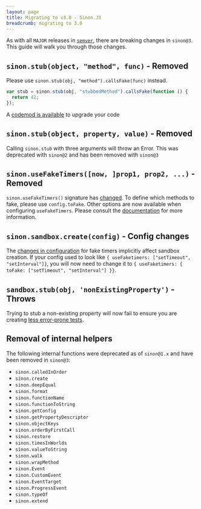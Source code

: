 ```yaml
---
layout: page
title: Migrating to v3.0 - Sinon.JS
breadcrumb: migrating to 3.0
---
```


As with all `MAJOR` releases in [`semver`](http://semver.org/), there are breaking changes in `sinon@3`.
This guide will walk you through those changes.

## `sinon.stub(object, "method", func)` - Removed

Please use `sinon.stub(obj, "method").callsFake(func)` instead.

```js
var stub = sinon.stub(obj, "stubbedMethod").callsFake(function () {
  return 42;
});
```

A [codemod is available](https://github.com/hurrymaplelad/sinon-codemod) to upgrade your code

## `sinon.stub(object, property, value)` - Removed

Calling `sinon.stub` with three arguments will throw an Error. This was deprecated with `sinon@2` and has been removed with `sinon@3`

## `sinon.useFakeTimers([now, ]prop1, prop2, ...)` - Removed

`sinon.useFakeTimers()` signature has [changed](../fake-timers). To define which methods to fake, please use `config.toFake`. Other options are now available when configuring `useFakeTimers`. Please consult the [documentation](../fake-timers) for more information.

## `sinon.sandbox.create(config)` - Config changes

The [changes in configuration](../fake-timers) for fake timers implicitly affect sandbox creation. If your config used to look like `{ useFaketimers: ["setTimeout", "setInterval"]}`, you
will now need to change it to `{ useFaketimers: { toFake: ["setTimeout", "setInterval"] }}`.

## `sandbox.stub(obj, 'nonExistingProperty')` - Throws

Trying to stub a non-existing property will now fail to ensure you are creating
[less error-prone tests](https://github.com/sinonjs/sinon/issues/1537#issuecomment-323948482).

## Removal of internal helpers

The following internal functions were deprecated as of `sinon@1.x` and have been removed in `sinon@3`:

- `sinon.calledInOrder`
- `sinon.create`
- `sinon.deepEqual`
- `sinon.format`
- `sinon.functionName`
- `sinon.functionToString`
- `sinon.getConfig`
- `sinon.getPropertyDescriptor`
- `sinon.objectKeys`
- `sinon.orderByFirstCall`
- `sinon.restore`
- `sinon.timesInWorlds`
- `sinon.valueToString`
- `sinon.walk`
- `sinon.wrapMethod`
- `sinon.Event`
- `sinon.CustomEvent`
- `sinon.EventTarget`
- `sinon.ProgressEvent`
- `sinon.typeOf`
- `sinon.extend`
